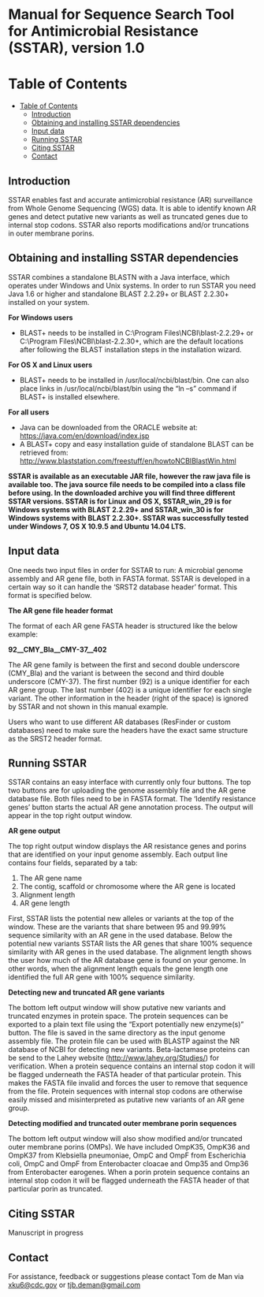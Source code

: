 Manual for Sequence Search Tool for Antimicrobial Resistance (SSTAR), version 1.0
=================================================================================

Table of Contents
=================

* [Table of Contents](#table-of-contents)
  * [Introduction](#introduction)
  * [Obtaining and installing SSTAR dependencies](#obtaining-and-installing-sstar-dependencies)
  * [Input data](#input-data)
  * [Running SSTAR](#running-sstar)
  * [Citing SSTAR](#citing-sstar)
  * [Contact](#contact)

Introduction
------------
SSTAR enables fast and accurate antimicrobial resistance (AR) surveillance from Whole Genome Sequencing (WGS) data. It is able to identify known AR genes and detect putative new variants as well as truncated genes due to internal stop codons. 
SSTAR also reports modifications and/or truncations in outer membrane porins.

Obtaining and installing SSTAR dependencies
-------------------------------------------
SSTAR combines a standalone BLASTN with a Java interface, which operates under Windows and Unix systems. 
In order to run SSTAR you need Java 1.6 or higher and standalone BLAST 2.2.29+ or BLAST 2.2.30+ installed on your system. 

**For Windows users**
* BLAST+ needs to be installed in C:\\Program Files\\NCBI\\blast-2.2.29+ or C:\\Program Files\\NCBI\\blast-2.2.30+, which are the default locations after following the BLAST installation steps in the installation wizard.

**For OS X and Linux users**
* BLAST+ needs to be installed in /usr/local/ncbi/blast/bin. One can also place links in /usr/local/ncbi/blast/bin using the “ln –s” command if BLAST+ is installed elsewhere.

**For all users**
* Java can be downloaded from the ORACLE website at: https://java.com/en/download/index.jsp
* A BLAST+ copy and easy installation guide of standalone BLAST can be retrieved from: http://www.blaststation.com/freestuff/en/howtoNCBIBlastWin.html

**SSTAR is available as an executable JAR file, however the raw java file is available too. The java source file needs to be compiled into a class file before using.
In the downloaded archive you will find three different SSTAR versions. SSTAR is for Linux and OS X, SSTAR_win_29 is for Windows systems with BLAST 2.2.29+ and SSTAR_win_30 is for Windows systems with BLAST 2.2.30+. 
SSTAR was successfully tested under Windows 7, OS X 10.9.5 and Ubuntu 14.04 LTS.**

Input data
----------
One needs two input files in order for SSTAR to run: A microbial genome assembly and AR gene file, both in FASTA format. SSTAR is developed in a certain way so it can handle the ‘SRST2 database header’ format. 
This format is specified below.

**The AR gene file header format**

The format of each AR gene FASTA header is structured like the below example:

**92__CMY_Bla__CMY-37__402**

The AR gene family is between the first and second double underscore (CMY_Bla) and the variant is between the second and third double underscore (CMY-37).
The first number (92) is a unique identifier for each AR gene group. The last number (402) is a unique identifier for each single variant. The other information in the header (right of the space) is ignored by SSTAR and not shown in this manual example.

Users who want to use different AR databases (ResFinder or custom databases) need to make sure the headers have the exact same structure as the SRST2 header format. 

Running SSTAR
-------------
SSTAR contains an easy interface with currently only four buttons. The top two buttons are for uploading the genome assembly file and the AR gene database file. Both files need to be in FASTA format. 
The ‘Identify resistance genes’ button starts the actual AR gene annotation process. The output will appear in the top right output window.

**AR gene output**

The top right output window displays the AR resistance genes and porins that are identified on your input genome assembly. Each output line contains four fields, separated by a tab:

1.	The AR gene name
2.	The contig, scaffold or chromosome where the AR gene is located
3.	Alignment length
4.	AR gene length

First, SSTAR lists the potential new alleles or variants at the top of the window. These are the variants that share between 95 and 99.99% sequence similarity with an AR gene in the used database. 
Below the potential new variants SSTAR lists the AR genes that share 100% sequence similarity with AR genes in the used database. The alignment length shows the user how much of the AR database gene is found on your genome. In other words, when the alignment length equals the gene length one identified the full AR gene with 100% sequence similarity. 

**Detecting new and truncated AR gene variants**

The bottom left output window will show putative new variants and truncated enzymes in protein space. The protein sequences can be exported to a plain text file using the “Export potentially new enzyme(s)” button. The file is saved in the same directory as the input genome assembly file. 
The protein file can be used with BLASTP against the NR database of NCBI for detecting new variants. Beta-lactamase proteins can be send to the Lahey website (http://www.lahey.org/Studies/) for verification. 
When a protein sequence contains an internal stop codon it will be flagged underneath the FASTA header of that particular protein. This makes the FASTA file invalid and forces the user to remove that sequence from the file. Protein sequences with internal stop codons are otherwise easily missed and misinterpreted as putative new variants of an AR gene group.

**Detecting modified and truncated outer membrane porin sequences**

The bottom left output window will also show modified and/or truncated outer membrane porins (OMPs). We have included OmpK35, OmpK36 and OmpK37 from Klebsiella pneumoniae, OmpC and OmpF from Escherichia coli, OmpC and OmpF from Enterobacter cloacae and Omp35 and Omp36 from Enterobacter earogenes. 
When a porin protein sequence contains an internal stop codon it will be flagged underneath the FASTA header of that particular porin as truncated. 

Citing SSTAR
------------
Manuscript in progress

Contact
-------
For assistance, feedback or suggestions please contact Tom de Man via xku6@cdc.gov or tjb.deman@gmail.com
 




